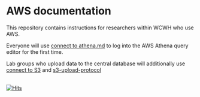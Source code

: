 # AWS documentation 
This repository contains instructions for researchers within WCWH who use AWS.  

Everyone will use [connect to athena.md](connect-to-athena.md) to log into the AWS Athena 
query editor for the first time.  

Lab groups who upload data to the central database will additionally use 
[connect to S3](connect-to-s3.md) and [s3-upload-protocol](s3-upload-protocol.md)

\
[![Hits](https://hits.seeyoufarm.com/api/count/incr/badge.svg?url=https%3A%2F%2Fgithub.com%2Fwhole-communities-whole-health%2Faws-usage-cohort&count_bg=%2379C83D&title_bg=%23555555&icon=&icon_color=%23E7E7E7&title=hits&edge_flat=false)](https://hits.seeyoufarm.com)